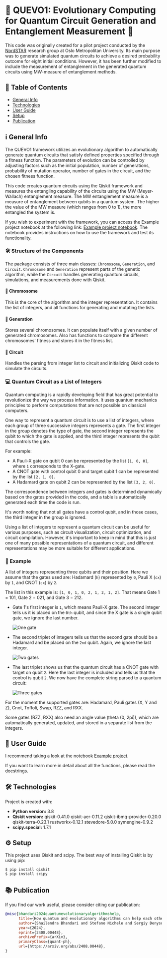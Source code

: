 # 🌟 QUEVO1: Evolutionary Computing for Quantum Circuit Generation and Entanglement Measurement 🌟

This code was originally created for a pilot project conducted by the [NordSTAR](https://www.oslomet.no/nordstar) research group at Oslo Metropolitan University. Its main purpose was to generate simulated quantum circuits to achieve a desired probability outcome for eight initial conditions. However, it has been further modified to include the measurement of entanglement in the generated quantum circuits using MW-measure of entanglement methods.

## 📜 Table of Contents
- [General Info](#general-info)
- [Technologies](#technologies)
- [User Guide](#user-guide)
- [Setup](#setup)
- [Publication](#publication)

## ℹ️ General Info
The QUEVO1 framework utilizes an evolutionary algorithm to automatically generate quantum circuits that satisfy defined properties specified through a fitness function. The parameters of evolution can be controlled by adjusting factors such as the initial population, number of generations, probability of mutation operator, number of gates in the circuit, and the chosen fitness function.

This code creates quantum circuits using the Qiskit framework and measures the entangling capability of the circuits using the MW (Meyer-Wallach) entanglement measure. The MW entanglement measure is a measure of entanglement between qubits in a quantum system. The higher the value of the MW measure (which ranges from 0 to 1), the more entangled the system is.

If you wish to experiment with the framework, you can access the Example project notebook at the following link: [Example project notebook](https://github.com/shailendrabhandari/QUEVO1/blob/main/Example%20project.ipynb). The notebook provides instructions on how to use the framework and test its functionality.

### 🛠️ Structure of the Components
The package consists of three main classes: `Chromosome`, `Generation`, and `Circuit`. `Chromosome` and `Generation` represent parts of the genetic algorithm, while the `Circuit` handles generating quantum circuits, simulations, and measurements done with Qiskit.

#### 🧬 Chromosome
This is the core of the algorithm and the integer representation. It contains the list of integers, and all functions for generating and mutating the lists.

#### 🌱 Generation
Stores several chromosomes. It can populate itself with a given number of generated chromosomes. Also has functions to compare the different chromosomes' fitness and stores it in the fitness list.

#### 🔄 Circuit
Handles the parsing from integer list to circuit and initializing Qiskit code to simulate the circuits.

### 💻 Quantum Circuit as a List of Integers
Quantum computing is a rapidly developing field that has great potential to revolutionize the way we process information. It uses quantum mechanics principles to perform computations that are not possible on classical computers.

One way to represent a quantum circuit is to use a list of integers, where each group of three successive integers represents a gate. The first integer in the group denotes the type of gate, the second integer represents the qubit to which the gate is applied, and the third integer represents the qubit that controls the gate.

For example:
- A Pauli-X gate on qubit 0 can be represented by the list `[1, 0, 0]`, where `1` corresponds to the X-gate.
- A CNOT gate with control qubit 0 and target qubit 1 can be represented by the list `[2, 1, 0]`.
- A Hadamard gate on qubit 2 can be represented by the list `[3, 2, 0]`.

The correspondence between integers and gates is determined dynamically based on the gates provided in the code, and a table is automatically generated each time the code is run.

It's worth noting that not all gates have a control qubit, and in those cases, the third integer in the group is ignored.

Using a list of integers to represent a quantum circuit can be useful for various purposes, such as circuit visualization, circuit optimization, and circuit compilation. However, it's important to keep in mind that this is just one of many possible representations of a quantum circuit, and different representations may be more suitable for different applications.

### 🔢 Example

A list of integers representing three qubits and their position. Here we assume that the gates used are: Hadamard (`h`) represented by `0`, Pauli X (`cx`) by `1`, and CNOT (`cx`) by `2`.

The list in this example is: `[1, 0, 1, 0, 2, 1, 2, 1, 2]`. That means Gate 1 = 101, Gate 2 = 021, and Gate 3 = 212.

- Gate 1's first integer is `1`, which means Pauli-X gate. The second integer tells us it is placed on the `0th` qubit, and since the X gate is a single qubit gate, we ignore the last number.

    ![One gate](https://github.com/Overskott/Evolving-quantum-circuits/blob/main/Images/X-gate.png)

- The second triplet of integers tells us that the second gate should be a Hadamard and be placed on the `2nd` qubit. Again, we ignore the last integer.

    ![Two gates](https://github.com/Overskott/Evolving-quantum-circuits/blob/main/Images/H-gate.png)

- The last triplet shows us that the quantum circuit has a CNOT gate with target on qubit `2`. Here the last integer is included and tells us that the control is qubit `2`. We now have the complete string parsed to a quantum circuit:

    ![Three gates](https://github.com/Overskott/Evolving-quantum-circuits/blob/main/Images/CX-gate.png)

For the moment the supported gates are: Hadamard, Pauli gates (X, Y and Z), Cnot, Toffoli, Swap, RZZ, and RXX.
 
Some gates (RZZ, RXX) also need an angle value (theta (0, 2pi)), which are automatically generated, updated, and stored in a separate list from the integers. 

## 👥 User Guide

I recommend taking a look at the notebook [Example project](https://github.com/shailendrabhandari/QUEVO1/blob/main/Example%20project.ipynb).

If you want to learn more in detail about all the functions, please read the docstrings.

## 🛠️ Technologies
Project is created with:
- **Python version:** 3.8 
- **Qiskit version:** qiskit-0.41.0 qiskit-aer-0.11.2 qiskit-ibmq-provider-0.20.0 qiskit-terra-0.23.1 rustworkx-0.12.1 stevedore-5.0.0 symengine-0.9.2
- **scipy.special:** 1.7.1

## ⚙️ Setup
This project uses Qiskit and scipy. The best way of installing Qiskit is by using pip:
```bash
$ pip install qiskit
$ pip install scipy
```

## 📚 Publication

If you find our work useful, please consider citing our publication:

```bibtex
@misc{bhandari2024quantumevolutionaryalgorithmshelp,
      title={How quantum and evolutionary algorithms can help each other: two examples}, 
      author={Shailendra Bhandari and Stefano Nichele and Sergiy Denysov and Pedro G. Lind},
      year={2024},
      eprint={2408.00448},
      archivePrefix={arXiv},
      primaryClass={quant-ph},
      url={https://arxiv.org/abs/2408.00448}, 
}
```


